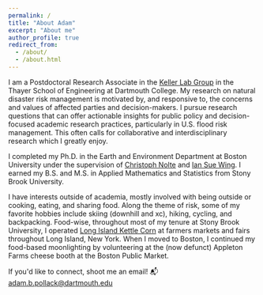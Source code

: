 ```yaml
---
permalink: /
title: "About Adam"
excerpt: "About me"
author_profile: true
redirect_from:
  - /about/
  - /about.html
---
```


I am a Postdoctoral Research Associate in the [Keller Lab Group](https://keller-lab.github.io/) in the Thayer School of Engineering at Dartmouth College. My research on natural disaster risk management is motivated by, and responsive to, the concerns and values of affected parties and decision-makers. I pursue research questions that can offer actionable insights for public policy and decision-focused academic research practices, particularly in U.S. flood risk management. This often calls for collaborative and interdisciplinary research which I greatly enjoy.

I completed my Ph.D. in the Earth and Environment Department at Boston University under the supervision of [Christoph Nolte](https://placeslab.org/) and [Ian Sue Wing](https://people.bu.edu/isw/). I earned my B.S. and M.S. in Applied Mathematics and Statistics from Stony Brook University.

I have interests outside of academia, mostly involved with being outside or cooking, eating, and sharing food. Along the theme of risk, some of my favorite hobbies include skiing (downhill and xc), hiking, cycling, and backpacking. Food-wise, throughout most of my tenure at Stony Brook University, I operated [Long Island Kettle Corn](https://patch.com/new-york/portwashington/three-minutes-across-counter-long-island-kettle-corn) at farmers markets and fairs throughout Long Island, New York. When I moved to Boston, I continued my food-based moonlighting by volunteering at the (now defunct) Appleton Farms cheese booth at the Boston Public Market.

If you'd like to connect, shoot me an email! 📬 adam.b.pollack@dartmouth.edu
